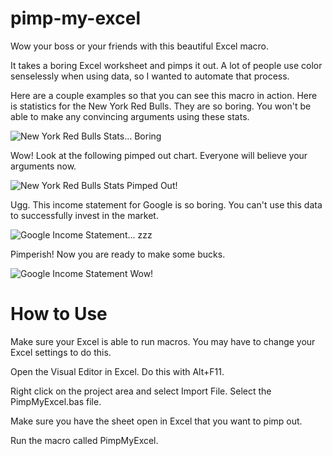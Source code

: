 # pimp-my-excel
Wow your boss or your friends with this beautiful Excel macro.

It takes a boring Excel worksheet and pimps it out. A lot of people use color senselessly when using data, so I wanted to automate that process.

Here are a couple examples so that you can see this macro in action. Here is statistics for the New York Red Bulls. They are so boring. You won't be able to make any convincing arguments using these stats.

![New York Red Bulls Stats... Boring](http://jbutewicz.com/wp-content/uploads/2015/05/NyRedBullsStats.png)

Wow! Look at the following pimped out chart. Everyone will believe your arguments now.

![New York Red Bulls Stats Pimped Out!](http://jbutewicz.com/wp-content/uploads/2015/05/NyRedBullsStatsWow.png)

Ugg. This income statement for Google is so boring. You can't use this data to successfully invest in the market.

![Google Income Statement... zzz](http://jbutewicz.com/wp-content/uploads/2015/05/GoogleIncomeStatement.png)

Pimperish! Now you are ready to make some bucks.

![Google Income Statement Wow!](http://jbutewicz.com/wp-content/uploads/2015/05/GoogleIncomeStatementWow.png)

# How to Use

Make sure your Excel is able to run macros. You may have to change your Excel settings to do this.

Open the Visual Editor in Excel. Do this with Alt+F11.

Right click on the project area and select Import File. Select the PimpMyExcel.bas file.

Make sure you have the sheet open in Excel that you want to pimp out.

Run the macro called PimpMyExcel.
